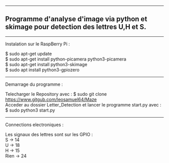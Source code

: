 
------------------------------------------------------------------------------------------------------------------------
Programme d'analyse d'image via python et skimage pour detection des lettres U,H et S.
------------------------------------------------------------------------------------------------------------------------

------------------------------------------------------------------------------------------------------------------------

Instalation sur le RaspBerry Pi :

$ sudo apt-get update\
$ sudo apt-get install python-picamera python3-picamera\
$ sudo apt-get install python3-skimage\
$ sudo apt install python3-gpiozero

------------------------------------------------------------------------------------------------------------------------

Demarrage du programme :

Telecharger le Repository avec : $ sudo git clone https://www.gitgub.com/leosamuel64/Maze \
Acceder au dossier Letter_Detection et lancer le programme start.py avec : $ sudo python3 start.py

------------------------------------------------------------------------------------------------------------------------

Connections electroniques :

Les signaux des lettres sont sur les GPIO :\
S -> 14\
U -> 18\
H -> 15\
Rien -> 24

